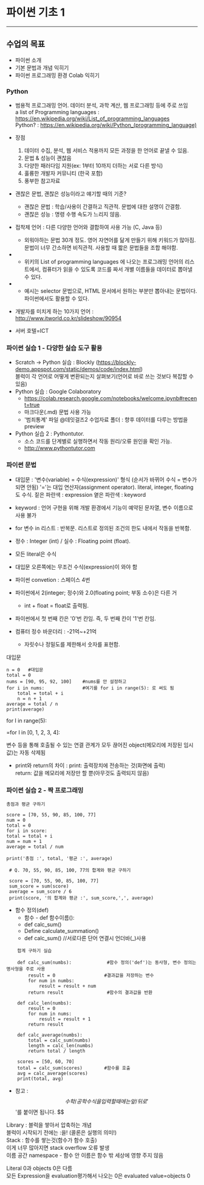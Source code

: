 # 파이썬 기초 1

---

## 수업의 목표

- 파이썬 소개  
- 기본 문법과 개념 익히기  
- 파이썬 프로그래밍 환경 Colab 익히기  

### Python

- 범용적 프로그래밍 언어. 데이터 분석, 과학 계산, 웹 프로그래밍 등에 주로 쓰임  
  a list of Programming languages : <https://en.wikipedia.org/wiki/List_of_programming_languages>  
  Python? :  <https://en.wikipedia.org/wiki/Python_(programming_language)>

- 장점
  1) 데이터 수집, 분석, 웹 서비스 적용까지 모든 과정을 한 언어로 끝낼 수 있음.
  2) 문법 & 성능이 괜찮음
  3) 다양한 패러다임 지원(ex: 1부터 10까지 더하는 서로 다른 방식) 
  4) 훌륭한 개발자 커뮤니티 (한국 포함)
  5) 풍부한 참고자료

- 괜찮은 문법, 괜찮은 성능이라고 얘기할 때의 기준? 
  - 괜찮은 문법 : 학습/사용이 간결하고 직관적. 문법에 대한 설명이 간결함.
  - 괜찮은 성능 : 명령 수행 속도가 느리지 않음.

- 접착제 언어 : 다른 다양한 언어와 결합하여 사용 가능 (C, Java 등)
  - 외워야하는 문법 30개 정도. 영어 자연어를 닮게 만들기 위해 키워드가 많아짐. 문법이 너무 간소하면 비직관적. 사용할 때 짧은 문법들을 조합 해야함.
- - 위키의 List of programming languages 에 나오는 프로그래밍 언어의 리스트에서, 컴퓨터가 읽을 수 있도록 코드를 짜서 개별 이름들을 데이터로 뽑아낼 수 있다. 
- - 예시는 selector 문법으로, HTML 문서에서 원하는 부분만 뽑아내는 문법이다. 파이썬에서도 활용할 수 있다.

- 개발자를 미치게 하는 10가지 언어 : http://www.itworld.co.kr/slideshow/90954
- 서버 호텔=ICT

### 파이썬 실습 1 - 다양한 실습 도구 활용

- Scratch -> Python 실습 : Blockly (https://blockly-demo.appspot.com/static/demos/code/index.html)  
  블럭이 각 언어로 어떻게 변환되는지 살펴보기(언어로 바로 쓰는 것보다 복잡할 수 있음)
- Python 실습 : Google Colaboratory 
  - https://colab.research.google.com/notebooks/welcome.ipynb#recent=true
  - 마크다운(.md) 문법 사용 가능
  - '범죄통계' 파일 @데잇걸즈2 수업자료 폴더 : 향후 데이터를 다루는 방법을 preview 
- Python 실습 2 : Pythontutor. 
  - 소스 코드를 단계별로 실행하면서 작동 원리/오류 원인을 확인 가능. 
  - http://www.pythontutor.com

### 파이썬 문법

- 대입문 : '변수(variable) = 수식(expression)' 형식 (순서가 바뀌어 수식 = 변수가 되면 안됨)
  '='는 대입 연산자(assignment operator). literal, integer, floating도 수식.
  짙은 파란색 : expression
  옅은 파란색 : keyword
- keyword : 언어 구현을 위해 개발 환경에서 기능이 예약된 문자열, 변수 이름으로 사용 불가
- for 변수 in 리스트 : 반복문. 리스트로 정의된 조건의 한도 내에서 작동을 반복함.

- 정수 : Integer (int) / 실수 : Floating point (float).  
  
- 모든 literal은 수식
-  대입문 오른쪽에는 무조건 수식(expression)이 와야 함
- 파이썬 convetion : 스페이스 4번
- 파이썬에서 2(integer; 정수)와 2.0(floating point; 부동 소수)은 다른 거
  - int + float = float로 출력됨.
- 파이썬에서 첫 번째 칸은 '0'번 칸임. 즉, 두 번째 칸이 '1'번 칸임.
- 컴퓨터 정수 바운더리 : -21억~+21억  
  - 자릿수나 정밀도를 제한해서 숫자를 표현함. 

대입문

    n = 0	#대입문
    total = 0
    nums = [90, 95, 92, 100]	#nums를 안 설정하고
    for i in nums:		  	    #여기를 for i in range(5): 로 써도 됨
        total = total + i
        n = n + 1
    average = total / n
    print(average)

for I in range(5):

=for I in [0, 1, 2, 3, 4]:

변수 등을 통해 호출될 수 있는 연결 관계가 모두 끊어진 object(메모리에 저장된 임시 값)는 자동 삭제됨

- print와 return의 차이 : 
  print: 출력장치에 전송하는 것(화면에 출력)  
  return: 값을 메모리에 저장만 할 뿐(아무것도 출력되지 않음)  
  

### 파이썬 실습 2 - 짝 프로그래밍

    총점과 평균 구하기
    
    score = [70, 55, 90, 85, 100, 77]
    num = 0
    total = 0
    for i in score:
    total = total + i
    num = num + 1 
    average = total / num
    
    print('총점 :', total, '평균 :', average)
   ~~~
    # Q. 70, 55, 90, 85, 100, 77의 합계와 평균 구하기
    
    score = [70, 55, 90, 85, 100, 77]  
    sum_score = sum(score)
    average = sum_score / 6
    print(score, '의 합계와 평균 :', sum_score,',', average)
~~~
- 함수 정의(def)
  - 함수 - def 함수이름():  
  - def calc_sum()  
  - Define calculate_summation()
  - def calc_sum()  //서로다른 단어 연결시 언더바(_)사용  
  
~~~
    합계 구하기 실습
    
    def calc_sum(numbs):			 #함수 정의('def')는 동사형, 변수 정의는 명사형을 주로 사용
        result = 0				    #결과값을 저장하는 변수
        for num in numbs:
            result = result + num
        return result				 #함수의 결과값을 반환
        
    def calc_len(numbs):  
        result = 0  
        for num in nums:  
            result = result + 1  
        return result  
        
    def calc_average(numbs):  
        total = calc_sum(numbs)  
        length = calc_len(numbs)  
        return total / length  
        
    scores = [50, 60, 70]  
    total = calc_sum(scores)		#함수를 호출
    avg = calc_average(scores)  
    print(total, avg)  
~~~
-  참고 : $$ 수학/공학 수식을 입력할 때에는 앞/뒤로 '$$'를 붙이면 됩니다. $$  
  
  Library : 블럭을 쌓아서 압축하는 개념  
  블럭이 시작되기 전에는 :을! (콜론은 실행의 의미!)  
  Stack : 함수를 쌓는것(함수가 함수 호출)  
  	이게 너무 많아지면 stack overflow 오류 발생  
  이름 공간 namespace - 함수 안 이름은 함수 밖 세상에 영향 주지 않음  
  
  Literal 0과 objects 0은 다름  
  모든 Expression을 evaluation평가해서 나오는 0은 evaluated value=objects 0  

